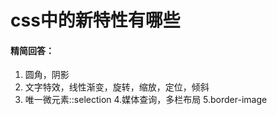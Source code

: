 # css中的新特性有哪些

#### 精简回答：

1. 圆角，阴影
2. 文字特效，线性渐变，旋转，缩放，定位，倾斜
3. 唯一微元素::selection
4.媒体查询，多栏布局
5.border-image

